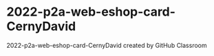 # 2022-p2a-web-eshop-card-CernyDavid
2022-p2a-web-eshop-card-CernyDavid created by GitHub Classroom
